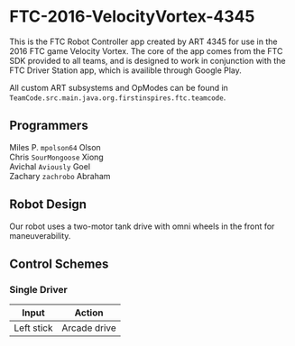 # FTC-2016-VelocityVortex-4345
This is the FTC Robot Controller app created by ART 4345 for use in the 2016 FTC game Velocity Vortex.
The core of the app comes from the FTC SDK provided to all teams, and is designed to work in conjunction with the FTC Driver Station app, which is availible through Google Play.

All custom ART subsystems and OpModes can be found in `TeamCode.src.main.java.org.firstinspires.ftc.teamcode`.

## Programmers
Miles P. `mpolson64` Olson  
Chris `SourMongoose` Xiong  
Avichal `Aviously` Goel  
Zachary `zachrobo` Abraham

## Robot Design
Our robot uses a two-motor tank drive with omni wheels in the front for maneuverability. 

## Control Schemes
### Single Driver
| Input         | Action        |
| ------------- | ------------- |
| Left stick    | Arcade drive  |